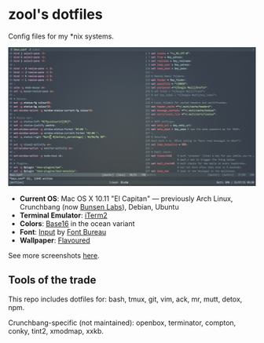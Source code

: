 zool's dotfiles
===============

Config files for my \*nix systems.

![mrzool tmux/vim config](preview.png)

- **Current OS**: Mac OS X 10.11 "El Capitan" — previously Arch Linux, Crunchbang (now [Bunsen Labs](https://www.bunsenlabs.org/)), Debian, Ubuntu
- **Terminal Emulator**: [iTerm2](https://www.iterm2.com/)
- **Colors**: [Base16](https://github.com/chriskempson/base16) in the ocean variant
- **Font**: [Input](http://input.fontbureau.com/) by [Font Bureau](http://www.fontbureau.com/)
- **Wallpaper**: [Flavoured](http://digitalshiva.deviantart.com/art/Flavoured-121784194)

See more screenshots [here](http://notes.mrzool.cc/post/124238252897/following-up-on-a-discussion-on-runixporn-here).

Tools of the trade
------------------

This repo includes dotfiles for: bash, tmux, git, vim, ack, mr, mutt, detox, npm.

Crunchbang-specific (not maintained): openbox, terminator, compton, conky, tint2, xmodmap, xxkb.
